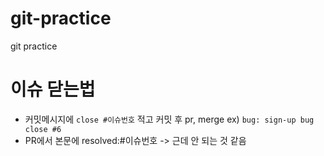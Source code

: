 # git-practice
git practice

# 이슈 닫는법
- 커밋메시지에  `close #이슈번호` 적고 커밋 후 pr, merge ex) `bug: sign-up bug close #6`
- PR에서 본문에 resolved:#이슈번호 -> 근데 안 되는 것 같음 
